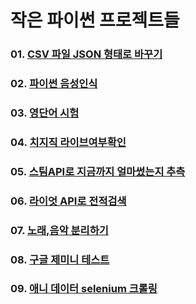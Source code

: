 # 작은 파이썬 프로젝트들
    
### 01. [CSV 파일 JSON 형태로 바꾸기](./01_CSVtoJSON/)

### 02. [파이썬 음성인식](./02_Voice_recognition/)

### 03. [영단어 시험](./03_english_voca_test/)

### 04. [치지직 라이브여부확인](./04_CHZZK_live_check/)

### 05. [스팀API로 지금까지 얼마썼는지 추측](./05_STEAM_API/)

### 06. [라이엇 API로 전적검색](./06_Riot_Api/)

### 07. [노래,음악 분리하기](./07_mp3_seperate/)

### 08. [구글 제미니 테스트](./08_LLM_Gemini_API/)

### 09. [애니 데이터 selenium 크롤링](./09_CrolAnimationData/)
